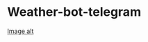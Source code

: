 # Weather-bot-telegram

[Image alt](https://github.com/ZeroNiki/Weather-bot-telegram/blob/main/WeatherbotScreenshot/img1.png)
